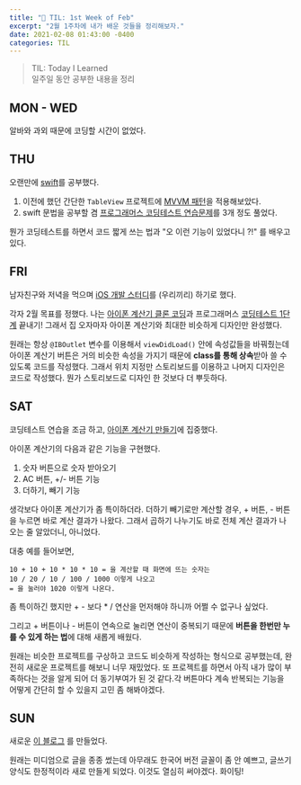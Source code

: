 ```yaml
---
title: "📖 TIL: 1st Week of Feb"
excerpt: "2월 1주차에 내가 배운 것들을 정리해보자."
date: 2021-02-08 01:43:00 -0400
categories: TIL
---
```

> TIL: Today I Learned  
일주일 동안 공부한 내용을 정리

## MON - WED
알바와 과외 때문에 코딩할 시간이 없었다.

## THU
오랜만에 <u>swift</u>를 공부했다. 
1. 이전에 했던 간단한 `TableView` 프로젝트에 <u>MVVM 패턴</u>을 적용해보았다.
2. swift 문법을 공부할 겸 <u>프로그래머스 코딩테스트 연습문제</u>를 3개 정도 풀었다.

뭔가 코딩테스트를 하면서 코드 짧게 쓰는 법과 "오 이런 기능이 있었다니 ?!" 를 배우고 있다.

## FRI
남자친구와 저녁을 먹으며 <u>iOS 개발 스터디</u>를 (우리끼리) 하기로 했다.  

각자 2월 목표를 정했다. 나는 <u>아이폰 계산기 클론 코딩</u>과 프로그래머스 <u>코딩테스트 1단계</u> 끝내기! 그래서 집 오자마자 아이폰 계산기와 최대한 비슷하게 디자인만 완성했다. 

원래는 항상 `@IBOutlet` 변수를 이용해서 `viewDidLoad()` 안에 속성값들을 바꿔줬는데 아이폰 계산기 버튼은 거의 비슷한 속성을 가지기 때문에 **class를 통해 상속**받아 쓸 수 있도록 코드를 작성했다.
그래서 위치 지정만 스토리보드를 이용하고 나머지 디자인은 코드로 작성했다. 뭔가 스토리보드로 디자인 한 것보다 더 뿌듯하다.

## SAT
코딩테스트 연습을 조금 하고, <u>아이폰 계산기 만들기</u>에 집중했다. 

아이폰 계산기의 다음과 같은 기능을 구현했다.
1. 숫자 버튼으로 숫자 받아오기 
2. AC 버튼, +/- 버튼 기능
3. 더하기, 빼기 기능

생각보다 아이폰 계산기가 좀 특이하더라. 더하기 빼기로만 계산할 경우, + 버튼, - 버튼을 누르면 바로 계산 결과가 나왔다.
그래서 곱하기 나누기도 바로 전체 계산 결과가 나오는 줄 알았더니, 아니었다.

대충 예를 들어보면,
```
10 + 10 + 10 * 10 * 10 = 을 계산할 때 화면에 뜨는 숫자는 
10 / 20 / 10 / 100 / 1000 이렇게 나오고  
= 을 눌러야 1020 이렇게 나온다.
```  
좀 특이하긴 했지만 + - 보다 * / 연산을 먼저해야 하니까 어쩔 수 없구나 싶었다. 

그리고 + 버튼이나 - 버튼이 연속으로 눌리면 연산이 중복되기 때문에 **버튼을 한번만 누를 수 있게 하는 법**에 대해 새롭게 배웠다.

원래는 비슷한 프로젝트를 구상하고 코드도 비슷하게 작성하는 형식으로 공부했는데, 완전히 새로운 프로젝트를 해보니 너무 재밌었다.
또 프로젝트를 하면서 아직 내가 많이 부족하다는 것을 알게 되어 더 동기부여가 된 것 같다.각 버튼마다 계속 반복되는 기능을 어떻게 간단히 할 수 있을지 고민 좀 해봐야겠다.

## SUN
새로운 [이 블로그](http://eunjios.github.io) 를 만들었다.

원래는 미디엄으로 글을 종종 썼는데 아무래도 한국어 버전 글꼴이 좀 안 예쁘고, 글쓰기 양식도 한정적이라 새로 만들게 되었다.
이것도 열심히 써야겠다. 화이팅!
